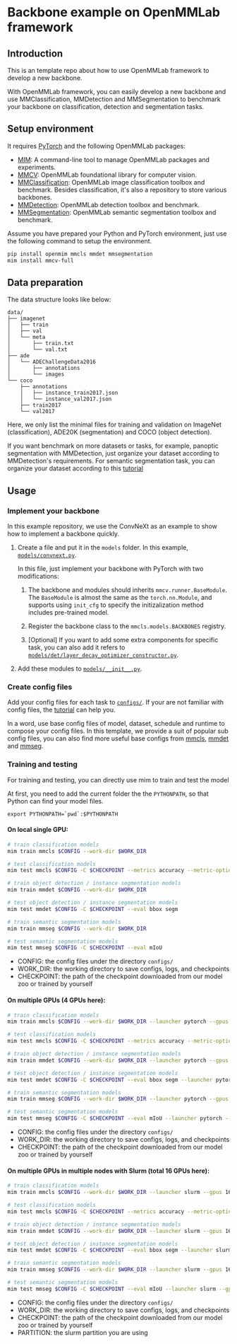 # Backbone example on OpenMMLab framework

## Introduction

This is an template repo about how to use OpenMMLab framework to develop a new backbone.

With OpenMMLab framework, you can easily develop a new backbone and use MMClassification, MMDetection and MMSegmentation to benchmark your backbone on classification, detection and segmentation tasks.

## Setup environment

It requires [PyTorch](https://pytorch.org/get-started/locally/) and the following OpenMMLab packages:

- [MIM](https://github.com/open-mmlab/mim): A command-line tool to manage OpenMMLab packages and experiments.
- [MMCV](https://github.com/open-mmlab/mmcv): OpenMMLab foundational library for computer vision.
- [MMClassification](https://github.com/open-mmlab/mmclassification): OpenMMLab image classification toolbox and benchmark. Besides classification, it's also a repository to store various backbones.
- [MMDetection](https://github.com/open-mmlab/mmdetection): OpenMMLab detection toolbox and benchmark.
- [MMSegmentation](https://github.com/open-mmlab/mmsegmentation): OpenMMLab semantic segmentation toolbox and benchmark.

Assume you have prepared your Python and PyTorch environment, just use the following command to setup the environment.

```bash
pip install openmim mmcls mmdet mmsegmentation
mim install mmcv-full
```

## Data preparation

The data structure looks like below:

```text
data/
├── imagenet
│   ├── train
│   ├── val
│   └── meta
│       ├── train.txt
│       └── val.txt
├── ade
│   └── ADEChallengeData2016
│       ├── annotations
│       └── images
└── coco
    ├── annotations
    │   ├── instance_train2017.json
    │   └── instance_val2017.json
    ├── train2017
    └── val2017
```

Here, we only list the minimal files for training and validation on ImageNet (classification), ADE20K (segmentation) and COCO (object detection).

If you want benchmark on more datasets or tasks, for example, panoptic segmentation with MMDetection,
just organize your dataset according to MMDetection's requirements. For semantic segmentation task,
you can organize your dataset according to this [tutorial](https://mmsegmentation.readthedocs.io/en/latest/dataset_prepare.html)

## Usage

### Implement your backbone

In this example repository, we use the ConvNeXt as an example to show how to implement a backbone quickly.

1. Create a file and put it in the `models` folder. In this example, [`models/convnext.py`](models/convnext.py).

   In this file, just implement your backbone with PyTorch with two modifications:

   1. The backbone and modules should inherits `mmcv.runner.BaseModule`. The
      `BaseModule` is almost the same as the `torch.nn.Module`, and supports using
      `init_cfg` to specify the initizalization method includes pre-trained model.

   2. Register the backbone class to the `mmcls.models.BACKBONES` registry.

   3. [Optional] If you want to add some extra components for specific task, you
      can also add it refers to [`models/det/layer_decay_optimizer_constructor.py`](models/det/layer_decay_optimizer_constructor.py).

2. Add these modules to [`models/__init__.py`](models/__init__.py).

### Create config files

Add your config files for each task to [`configs/`](./configs). If your are not familiar with config files,
the [tutorial](https://mmclassification.readthedocs.io/en/latest/tutorials/config.html#config-file-structure) can help you.

In a word, use base config files of model, dataset, schedule and runtime to
compose your config files. In this template, we provide a suit of popular sub
config files, you can also find more useful base configs from [mmcls](https://github.com/open-mmlab/mmclassification/tree/master/configs/_base_),
[mmdet](https://github.com/open-mmlab/mmdetection/tree/master/configs/_base_) and
[mmseg](https://github.com/open-mmlab/mmsegmentation/tree/master/configs/_base_).

### Training and testing

For training and testing, you can directly use mim to train and test the model

At first, you need to add the current folder the the `PYTHONPATH`, so that Python can find your model files.

```shell
export PYTHONPATH=`pwd`:$PYTHONPATH 
```

#### On local single GPU:

```bash
# train classification models
mim train mmcls $CONFIG --work-dir $WORK_DIR

# test classification models
mim test mmcls $CONFIG -C $CHECKPOINT --metrics accuracy --metric-options "topk=(1, 5)"

# train object detection / instance segmentation models
mim train mmdet $CONFIG --work-dir $WORK_DIR

# test object detection / instance segmentation models
mim test mmdet $CONFIG -C $CHECKPOINT --eval bbox segm

# train semantic segmentation models
mim train mmseg $CONFIG --work-dir $WORK_DIR

# test semantic segmentation models
mim test mmseg $CONFIG -C $CHECKPOINT --eval mIoU
```

- CONFIG: the config files under the directory `configs/`
- WORK_DIR: the working directory to save configs, logs, and checkpoints
- CHECKPOINT: the path of the checkpoint downloaded from our model zoo or trained by yourself

#### On multiple GPUs (4 GPUs here):

```bash
# train classification models
mim train mmcls $CONFIG --work-dir $WORK_DIR --launcher pytorch --gpus 4

# test classification models
mim test mmcls $CONFIG -C $CHECKPOINT --metrics accuracy --metric-options "topk=(1, 5)" --launcher pytorch --gpus 4

# train object detection / instance segmentation models
mim train mmdet $CONFIG --work-dir $WORK_DIR --launcher pytorch --gpus 4

# test object detection / instance segmentation models
mim test mmdet $CONFIG -C $CHECKPOINT --eval bbox segm --launcher pytorch --gpus 4

# train semantic segmentation models
mim train mmseg $CONFIG --work-dir $WORK_DIR --launcher pytorch --gpus 4 

# test semantic segmentation models
mim test mmseg $CONFIG -C $CHECKPOINT --eval mIoU --launcher pytorch --gpus 4
```

- CONFIG: the config files under the directory `configs/`
- WORK_DIR: the working directory to save configs, logs, and checkpoints
- CHECKPOINT: the path of the checkpoint downloaded from our model zoo or trained by yourself

#### On multiple GPUs in multiple nodes with Slurm (total 16 GPUs here):

```bash
# train classification models
mim train mmcls $CONFIG --work-dir $WORK_DIR --launcher slurm --gpus 16 --gpus-per-node 8 --partition $PARTITION

# test classification models
mim test mmcls $CONFIG -C $CHECKPOINT --metrics accuracy --metric-options "topk=(1, 5)" --launcher slurm --gpus 16 --gpus-per-node 8 --partition $PARTITION

# train object detection / instance segmentation models
mim train mmdet $CONFIG --work-dir $WORK_DIR --launcher slurm --gpus 16 --gpus-per-node 8 --partition $PARTITION

# test object detection / instance segmentation models
mim test mmdet $CONFIG -C $CHECKPOINT --eval bbox segm --launcher slurm --gpus 16 --gpus-per-node 8 --partition $PARTITION

# train semantic segmentation models
mim train mmseg $CONFIG --work-dir $WORK_DIR --launcher slurm --gpus 16 --gpus-per-node 8 --partition $PARTITION

# test semantic segmentation models
mim test mmseg $CONFIG -C $CHECKPOINT --eval mIoU --launcher slurm --gpus 16 --gpus-per-node 8 --partition $PARTITION
```

- CONFIG: the config files under the directory `configs/`
- WORK_DIR: the working directory to save configs, logs, and checkpoints
- CHECKPOINT: the path of the checkpoint downloaded from our model zoo or trained by yourself
- PARTITION: the slurm partition you are using
